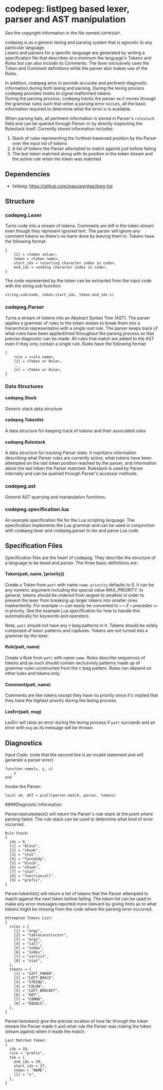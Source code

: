 codepeg: listlpeg based lexer, parser and AST manipulation
======================================================================
See the copyright information in the file named `COPYRIGHT`.


codepeg is as a generic lexing and parsing system that is agnostic to any particular language.  
Lexers and parsers for a specific language are generated by writing a specification file that describes 
at a minimum the language's Tokens and Rules but can also include its Comments.  The lexer exclusively uses 
the Token and Comment definitions while the parser also makes use of the Rules.

In addition, codepeg aims to provide accurate and pertinent diagnostic information during both 
lexing and parsing.  During the lexing process codepeg provides hooks to signal malformed tokens.  
During the parsing process, codepeg tracks the parser as it moves through the grammar rules such that when 
a parsing error occurs, all the basic information required to determine what the error is is available.

When parsing fails, all pertinent information is stored in Parser's `rulestack` field and can be queried through Parser or by directly inspecting the Rulestack itself.  Currently stored information includes:

1. Stack of rules representing the furthest traversed position by the Parser over the input list of tokens
2. A list of tokens the Parser attempted to match against just before failing
3. The last token matched along with its position in the token stream and the active rule when the token was matched




Dependencies
-----------

* listlpeg: https://github.com/mascarenhas/lpeg-list


Structure
--------

### codepeg.Lexer
Turns code into a stream of tokens.  Comments are left in the token stream even though they 
represent ignored text.  The parser will ignore any comment tokens so there's no harm done by 
leaving them in.  Tokens have the following format:


	{
		[1] = <token value>,
		token = <token name>,
		start_idx = <starting character index in code>,
		end_idx = <ending character index in code>,
	}
	
The code represented by the token can be extracted from the input code with the string.sub function:
	
	string.sub(code, token.start_idx, token.end_idx-1)
	

### codepeg.Parser
Turns a stream of tokens into an Abstract Syntax Tree (AST).  The parser applies a grammar of rules to 
the token stream to break them into a hierarchical representation with a single root rule.  The parser 
keeps track of what rules have been applied/tried throughout the parsing process so that precise diagnostic
can be made.  All rules that match are added to the AST even if they only contain a single rule. Rules have 
the following format:

	{
		rule = <rule name>,
		[1] = <Token or Rule>,
		...
		[n] = <Token or Rule>,
	}


### Data Structures
#### codepeg.Stack
Generic stack data structure

#### codepeg.Tokenlist
A data structure for keeping track of tokens and their associated rules

#### codepeg.Rulestack
A data structure for tracking Parser state.  It maintains information describing what Parser rules are currently active, what tokens have been attempted on the last token position reached by the parser, and information about the last token the Parser matched.  Rulestack is used by Parser internally and can be queried through Parser's accessor methods.

### codepeg.ast
General AST querying and manipulation functions.

### codepeg.specification.lua
An example specification file for the Lua scripting language.  The specification implements the Lua grammar and 
can be used in conjunction with codepeg.lexer and codepeg.parser to lex and parse Lua code


Specification Files
--------
Specification files are the heart of codepeg.  They describe the structure of a language to be lexed and parser.  The 
three basic definitions are:
	
#### Token(patt, name, [priority])
Create a Token from `patt` with name `name`. `priority` defaults to 0.  It can be any numeric 
argument including the special value MAX_PRIORITY.  In general, tokens should be ordered from largest to 
smallest in order to prevent the lexer from breaking up larger tokens into smaller ones inadvertently.  For 
example `>>` can easily be converted to `>` `>` if `>` precedes `>>` in priority. See the example Lua specification 
for how to handle this automatically for keywords and operators.

Note, `patt` should not have any `V` lpeg patterns in it.  Tokens should be solely composed of basic patterns 
and captures.  Tokens are not turned into a grammar by the lexer.


#### Rule(patt, name)
Create a Rule from `patt` with name `name`.  Rules describe sequences of tokens and as such should contain 
exclusively patterns made up of grammar rules constructed from the `V` lpeg pattern.  Rules can depend on 
other tules and tokens only.


#### Comment(patt, name)
Comments are like tokens except they have no priority since it's implied that they have the highest priority 
during the lexing process.
	

#### LexErr(patt, msg)
LexErr will raise an error during the lexing process if `patt` succeeds and an error with `msg` as its message will be thrown.


Diagnostics
--------

Input Code: (note that the second line is an invalid statement and will generate a parser error)
	
	function name(x, y, z)
		x
	end
	
Invoke the Parser:

	local ok, AST = pcall(parser.match, parser, tokens)


####Diagnostic Information:

Parser:lastrulestack() will return the Parser's rule stack at the point where parsing failed.  The rule stack can be used to determine what kind of error occurred.

	Rule Stack:
	{
	  idx = 9,
	  [1] = "block",
	  [2] = "chunk",
	  [3] = "stat",
	  [4] = "funcbody",
	  [5] = "block",
	  [6] = "chunk",
	  [7] = "stat",
	  [8] = "functioncall",
	  [9] = "prefix",
	}

Parser:tokenlist() will return a list of tokens that the Parser attempted to match against the next token before failing.  The token list can be used to make any error messages reported more relevant by giving hints as to what tokens might be missing from the code where the parsing error occurred.

	Attempted Tokens List:
	{
	  rules = {
	    [1] = "args",
	    [2] = "tableconstructor",
	    [3] = "args",
	    [4] = "call",
	    [5] = "index",
	    [6] = "index",
	    [7] = "varlist",
	    [8] = "stat",
	  },
	  tokens = {
	    [1] = "LEFT_PAREN",
	    [2] = "LEFT_BRACE",
	    [3] = "STRING",
	    [4] = "COLON",
	    [5] = "LEFT_BRACKET",
	    [6] = "DOT",
	    [7] = "COMMA",
	    [8] = "EQUALS",
	  },
	}

Parser:lastoken() give the precise location of how far through the token stream the Parser made it and what rule the Parser was mating the token stream against when it made the match.

	Last Matched Token:
	{
	  idx = 10,
	  rule = "prefix",
	  tok = {
	    end_idx = 28,
	    start_idx = 27,
	    token = "NAME",
	    [1] = "x",
	  },
	}